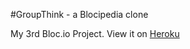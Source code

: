 #GroupThink - a Blocipedia clone

My 3rd Bloc.io Project. View it on [Heroku](https://groupthink16.herokuapp.com/)